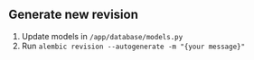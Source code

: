 ## Generate new revision
1. Update models in `/app/database/models.py`
2. Run `alembic revision --autogenerate -m "{your message}"`
